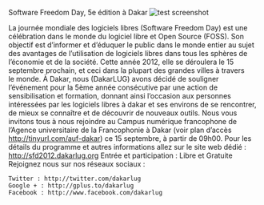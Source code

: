 
 Software Freedom Day, 5e édition à Dakar
![test screenshot](image "")
    
      
La journée mondiale des logiciels libres (Software Freedom Day) est une célébration dans le monde du logiciel libre et Open Source (FOSS). Son objectif est d’informer et d’éduquer le public dans le monde entier au sujet des avantages de l’utilisation de logiciels libres dans tous les sphères de l’économie et de la société. Cette année 2012, elle se déroulera le 15 septembre prochain, et ceci dans la plupart des grandes villes à travers le monde.
À Dakar, nous (DakarLUG) avons décidé de souligner l’événement pour la 5ème année consécutive par une action de sensibilisation et formation, donnant ainsi l’occasion aux personnes intéressées par les logiciels libres à dakar et ses environs de se rencontrer, de mieux se connaître et de découvrir de nouveaux outils.
Nous vous invitons tous à nous rejoindre au Campus numérique francophone de l’Agence universitaire de la Francophonie à Dakar (voir plan d’accès http://tinyurl.com/auf-dakar) ce 15 septembre, à partir de 09h00.
Pour les détails du programme et autres informations allez sur le site web dédié : http://sfd2012.dakarlug.org
Entrée et participation : Libre et Gratuite
Rejoignez nous sur nos réseaux sociaux :

	Twitter : http://twitter.com/dakarlug
	Google + : http://gplus.to/dakarlug
	Facebook : http://www.facebook.com/dakarlug

    
    
    



    



    



    



    



    



 
    
     